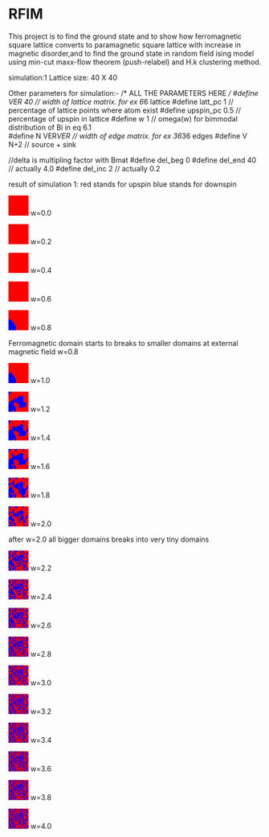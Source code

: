 # RFIM
This project is to find the ground state and to show how ferromagnetic square lattice converts to paramagnetic square lattice with increase in magnetic disorder,and to find the ground state in random field ising model using min-cut maxx-flow theorem (push-relabel) and H.k clustering method.

simulation:1 
Lattice size: 40 X 40 

Other parameters for simulation:-
/* ALL THE PARAMETERS HERE */
#define VER		    40	     //  width of lattice matrix. for ex 6*6 lattice
#define latt_pc     1		 // percentage of lattice points where atom exist
#define upspin_pc   0.5		 // percentage of upspin in lattice
#define w           1        // omega(w) for bimmodal distribution of Bi in eq 6.1    
#define N			VER*VER    // width of edge matrix. for ex 36*36 edges
#define V			N+2       // source + sink

//delta is multipling factor with Bmat
#define del_beg     0
#define del_end     40 // actually 4.0
#define del_inc     2 // actually 0.2

result of simulation 1:
red  stands for upspin
blue stands for downspin


![ScreenShot](/cluster-40-1-0.bmp)
w=0.0

![ScreenShot](/cluster-40-1-2.bmp)
w=0.2

![ScreenShot](/cluster-40-1-4.bmp)
w=0.4

![ScreenShot](/cluster-40-1-6.bmp)
w=0.6

![ScreenShot](/cluster-40-1-8.bmp)
w=0.8

Ferromagnetic domain starts to breaks to smaller domains at external magnetic field w=0.8

![ScreenShot](/cluster-40-1-10.bmp)
w=1.0

![ScreenShot](/cluster-40-1-12.bmp)
w=1.2

![ScreenShot](/cluster-40-1-14.bmp)
w=1.4

![ScreenShot](/cluster-40-1-16.bmp)
w=1.6

![ScreenShot](/cluster-40-1-18.bmp)
w=1.8

![ScreenShot](/cluster-40-1-20.bmp)
w=2.0

after w=2.0 all bigger domains breaks into very tiny domains

![ScreenShot](/cluster-40-1-22.bmp)
w=2.2

![ScreenShot](/cluster-40-1-24.bmp) 
w=2.4 

![ScreenShot](/cluster-40-1-26.bmp) 
w=2.6

![ScreenShot](/cluster-40-1-28.bmp) 
w=2.8

![ScreenShot](/cluster-40-1-30.bmp)
w=3.0

![ScreenShot](/cluster-40-1-32.bmp)
w=3.2

![ScreenShot](/cluster-40-1-34.bmp)
w=3.4

![ScreenShot](/cluster-40-1-36.bmp)
w=3.6

![ScreenShot](/cluster-40-1-38.bmp) 
w=3.8

![ScreenShot](/cluster-40-1-40.bmp)
w=4.0




